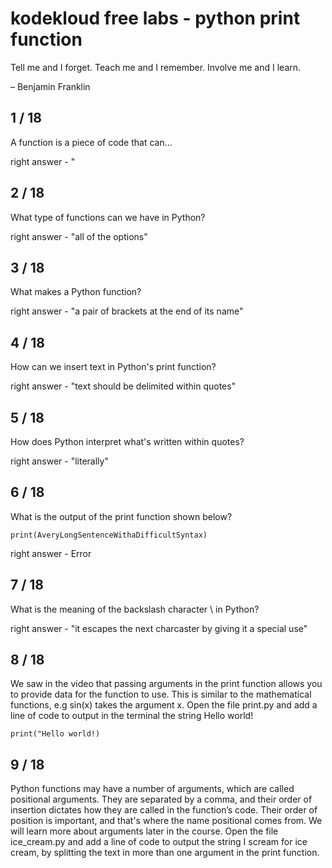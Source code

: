 # kodekloud free labs - python print function

Tell me and I forget. Teach me and I remember. Involve me and I learn.

– Benjamin Franklin

## 1 / 18
A function is a piece of code that can…

right answer - "

## 2 / 18
What type of functions can we have in Python?

right answer - "all of the options"

## 3 / 18
What makes a Python function?

right answer - "a pair of brackets at the end of its name"

## 4 / 18
How can we insert text in Python's print function?

right answer - "text should be delimited within quotes"

## 5 / 18
How does Python interpret what's written within quotes?

right answer - "literally"

## 6 / 18
What is the output of the print function shown below?

```
print(AveryLongSentenceWithaDifficultSyntax)

```

right answer - Error

## 7 / 18
What is the meaning of the backslash character \ in Python?

right answer - "it escapes the next charcaster by giving it a special use"

## 8 / 18
We saw in the video that passing arguments in the print function allows you to provide data for the function to use. 
This is similar to the mathematical functions, e.g sin(x) takes the argument x.
Open the file print.py and add a line of code to output in the terminal the string Hello world!

```
print("Hello world!)
```

## 9 / 18
Python functions may have a number of arguments, which are called positional arguments. 
They are separated by a comma, and their order of insertion dictates how they are called in the function’s code. 
Their order of position is important, and that's where the name positional comes from. We will learn more about arguments later in the course.
Open the file ice_cream.py and add a line of code to output the string I scream for ice cream, by splitting the text in more than one argument 
in the print function.

```
